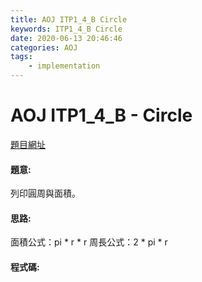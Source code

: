 ```yaml
---
title: AOJ ITP1_4_B Circle
keywords: ITP1_4_B Circle
date: 2020-06-13 20:46:46
categories: AOJ
tags:
    - implementation
---
```

# AOJ ITP1_4_B - Circle
[題目網址](https://onlinejudge.u-aizu.ac.jp/courses/lesson/2/ITP1/4/ITP1_4_B)

#### 題意:
列印圓周與面積。

<!-- more -->
#### 思路:
面積公式：pi * r * r
周長公式：2 * pi * r

#### 程式碼:
<script src="https://gist.github.com/Daviswww/13ff7800ede2eb9caefe4cb3ef529e74.js"></script>